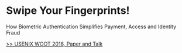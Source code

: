 # Swipe Your Fingerprints!
How Biometric Authentication Simplifies Payment, Access and Identity Fraud

[>> USENIX WOOT 2018, Paper and Talk](https://goo.gl/xQLu5Q)
